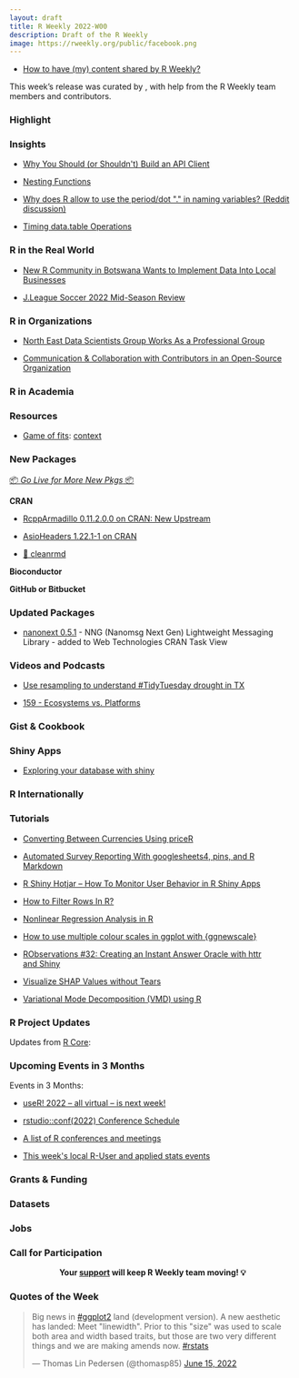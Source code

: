 ```yaml
---
layout: draft
title: R Weekly 2022-W00
description: Draft of the R Weekly
image: https://rweekly.org/public/facebook.png
---
```



+ [How to have (my) content shared by R Weekly?](https://github.com/rweekly/rweekly.org#how-to-have-my-content-shared-by-r-weekly)

This week’s release was curated by [](), with help from the R Weekly team members and contributors.



###  Highlight



### Insights

+ [Why You Should (or Shouldn't) Build an API Client](https://ropensci.org/blog/2022/06/16/publicize-api-client-yes-no/)

+ [Nesting Functions](https://coolbutuseless.github.io/2022/06/15/nesting-functions/)

+ [Why does R allow to use the period/dot "." in naming variables? (Reddit discussion)](https://old.reddit.com/r/Rlanguage/comments/v76rma/why_does_r_allow_to_use_the_perioddot_in_naming/)

+ [Timing data.table Operations](https://tshafer.com/blog/2022/06/timing-data-table-ops)

### R in the Real World

+ [New R Community in Botswana Wants to Implement Data Into Local Businesses](https://www.r-consortium.org/blog/2022/06/16/new-r-community-in-botswana)

+ [J.League Soccer 2022 Mid-Season Review](https://ryo-n7.github.io/2022-06-15-jleague-2022-midseason-review/)

###  R in Organizations

+ [North East Data Scientists Group Works As a Professional Group](https://www.r-consortium.org/blog/2022/06/14/north-east-data-scientist-group-work-as-a-professional-group)

+ [Communication & Collaboration with Contributors in an Open-Source Organization](https://ropensci.org/blog/2022/06/14/communication-with-contributors-in-an-open-source-organization/)

###  R in Academia



###  Resources

+ [Game of fits](https://gist.github.com/coolbutuseless/28382fb522fa716b114a27d010ddc6ac): [context](https://twitter.com/coolbutuseless/status/1537676890051334144)

###  New Packages

<p class="added-hostname"><a href="https://rweekly.org/live" target="_blank" class="externalLink">📦 <i>Go Live for More New Pkgs</i> 📦</a></p>

**CRAN**

+ [RcppArmadillo 0.11.2.0.0 on CRAN: New Upstream](http://dirk.eddelbuettel.com/blog/2022/06/15/#rcpparmadillo_0.11.2.0.0)

+ [AsioHeaders 1.22.1-1 on CRAN](http://dirk.eddelbuettel.com/blog/2022/06/15/#asioheaders_1.22.1-1)

+ [🧼 cleanrmd](https://www.garrickadenbuie.com/project/cleanrmd/)

**Bioconductor**



**GitHub or Bitbucket**



### Updated Packages

+ [nanonext 0.5.1](http://cran.r-project.org/package=nanonext) - NNG (Nanomsg Next Gen) Lightweight Messaging Library - added to Web Technologies CRAN Task View

###  Videos and Podcasts

+ [Use resampling to understand #TidyTuesday drought in TX](https://juliasilge.com/blog/drought-in-tx/)

+ [159 - Ecosystems vs. Platforms](https://nssdeviations.com/159-ecosystems-vs-platforms)

### Gist & Cookbook



### Shiny Apps

+ [Exploring your database with shiny](https://www.johnmackintosh.net/blog/2022-06-14-dbexplorer/)

### R Internationally



###  Tutorials

+ [Converting Between Currencies Using priceR](https://www.bryanshalloway.com/2022/06/16/converting-between-currencies-using-pricer/)

+ [Automated Survey Reporting With googlesheets4, pins, and R Markdown](https://www.rstudio.com/blog/automated-survey-reporting/)

+ [R Shiny Hotjar – How To Monitor User Behavior in R Shiny Apps](https://appsilon.com/r-shiny-hotjar/)

+ [How to Filter Rows In R?](https://datasciencetut.com/how-to-filter-rows-in-r/)

+ [Nonlinear Regression Analysis in R](https://finnstats.com/index.php/2022/06/13/nonlinear-regression-analysis-in-r/)

+ [How to use multiple colour scales in ggplot with {ggnewscale}](http://gradientdescending.com/how-to-use-multiple-color-scales-in-ggplot-with-ggnewscale/)

+ [RObservations #32: Creating an Instant Answer Oracle with httr and Shiny](https://bensstats.wordpress.com/2022/06/12/robservations-32-creating-an-instant-answer-oracle-with-httr-and-shiny/)

+ [Visualize SHAP Values without Tears](https://lorentzen.ch/index.php/2022/06/10/visualize-shap-values-without-tears/)

+ [Variational Mode Decomposition (VMD) using R](https://mlampros.github.io/2022/06/11/variatonal_mode_decomposition/)

<!--<div class="post-more-begin></div><div class="post-more-end"></div>-->

###  R Project Updates

Updates from [R Core](http://developer.r-project.org/blosxom.cgi/R-devel/NEWS):


###  Upcoming Events in 3 Months

Events in 3 Months:

+ [useR! 2022 – all virtual – is next week!](https://r-posts.com/user-2022-all-virtual-is-next-week/)

+ [rstudio::conf(2022) Conference Schedule](https://www.rstudio.com/blog/rstudio-2022-conf-schedule/)

+ [A list of R conferences and meetings](https://jumpingrivers.github.io/meetingsR/events.html)

+ [This week's local R-User and applied stats events](https://community.rstudio.com/c/irl)

### Grants & Funding


### Datasets

### Jobs




###  Call for Participation


<p class="hide-support added-hostname support-rweekly" style="text-align: center;font-weight: bold;">Your <a class="non-visited externalLink" href="https://www.patreon.com/rweekly" onclick="pas(this)">support</a> will keep R Weekly team moving! 💡</p>

###  Quotes of the Week

<blockquote class="twitter-tweet"><p lang="en" dir="ltr">Big news in <a href="https://twitter.com/hashtag/ggplot2?src=hash&amp;ref_src=twsrc%5Etfw">#ggplot2</a> land (development version). A new aesthetic has landed: Meet &quot;linewidth&quot;. Prior to this &quot;size&quot; was used to scale both area and width based traits, but those are two very different things and we are making amends now. <a href="https://twitter.com/hashtag/rstats?src=hash&amp;ref_src=twsrc%5Etfw">#rstats</a></p>&mdash; Thomas Lin Pedersen (@thomasp85) <a href="https://twitter.com/thomasp85/status/1536996957616492549?ref_src=twsrc%5Etfw">June 15, 2022</a></blockquote> <script async src="https://platform.twitter.com/widgets.js" charset="utf-8"></script> 
